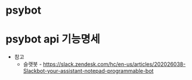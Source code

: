 # psybot

# psybot api 기능명세
* 참고
  - 슬랫봇 - https://slack.zendesk.com/hc/en-us/articles/202026038-Slackbot-your-assistant-notepad-programmable-bot
